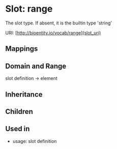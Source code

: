 # Slot: range


The slot type.  If absent, it is the builtin type 'string'

URI: [http://bioentity.io/vocab/range](slot_uri)
## Mappings

## Domain and Range

slot definition -> element
## Inheritance

## Children

## Used in

 *  usage: slot definition

